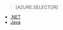 > [AZURE.SELECTOR]
- [.NET](/documentation/articles/storage-dotnet-how-to-use-files)
- [Java](/documentation/articles/storage-java-how-to-use-file-storage)

<!---HONumber=Mooncake_0104_2016-->